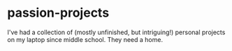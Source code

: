 # passion-projects
I've had a collection of (mostly unfinished, but intriguing!) personal projects on my laptop since middle school. They need a home.
